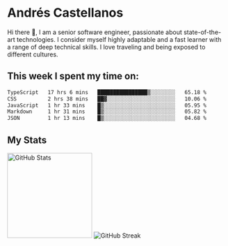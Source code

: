 # Andrés Castellanos

Hi there 👋, I am a senior software engineer, passionate about state-of-the-art technologies. I consider myself highly adaptable and a fast learner with a range of deep technical skills. I love traveling and being exposed to different cultures.

## This week I spent my time on:

<!--START_SECTION:waka-->

```txt
TypeScript   17 hrs 6 mins   ████████████████▒░░░░░░░░   65.18 %
CSS          2 hrs 38 mins   ██▓░░░░░░░░░░░░░░░░░░░░░░   10.06 %
JavaScript   1 hr 33 mins    █▒░░░░░░░░░░░░░░░░░░░░░░░   05.95 %
Markdown     1 hr 31 mins    █▒░░░░░░░░░░░░░░░░░░░░░░░   05.82 %
JSON         1 hr 13 mins    █▒░░░░░░░░░░░░░░░░░░░░░░░   04.68 %
```

<!--END_SECTION:waka-->

## My Stats

<img height="195" src="https://github-readme-stats.vercel.app/api?username=andrescv&show_icons=true&theme=onedark&hide_border=true&card_width=495" alt="GitHub Stats" />

<img src="https://streak-stats.demolab.com?user=andrescv&theme=one-dark-pro&hide_border=true" alt="GitHub Streak" />
